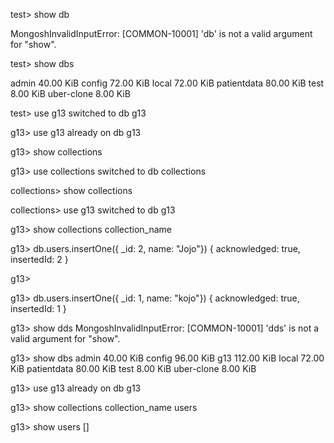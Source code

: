 test> show db

MongoshInvalidInputError: [COMMON-10001] 'db' is not a valid argument for "show".

test> show dbs

admin        40.00 KiB
config       72.00 KiB
local        72.00 KiB
patientdata  80.00 KiB
test          8.00 KiB
uber-clone    8.00 KiB

test> use g13
switched to db g13

g13> use g13
already on db g13

g13> show collections

g13> use collections
switched to db collections

collections> show collections

collections> use g13
switched to db g13

g13> show collections
collection_name

g13> db.users.insertOne({ _id: 2, name: "Jojo"})
{ acknowledged: true, insertedId: 2 }

g13>


g13> db.users.insertOne({ _id: 1, name: "kojo"})
{ acknowledged: true, insertedId: 1 }


g13> show dds
MongoshInvalidInputError: [COMMON-10001] 'dds' is not a valid argument for "show".


g13> show dbs
admin         40.00 KiB
config        96.00 KiB
g13          112.00 KiB
local         72.00 KiB
patientdata   80.00 KiB
test           8.00 KiB
uber-clone     8.00 KiB


g13> use g13
already on db g13

g13> show collections
collection_name
users


g13> show users
[]
